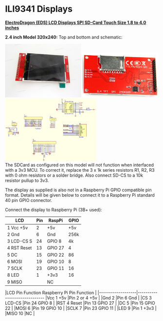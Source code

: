 # ILI9341 Displays

[**ElectroDragon (EDS) LCD Displays SPI SD-Card Touch Size 1.8 to 4.0 inches**](https://www.electrodragon.com/product/eds-tft-lcd-lcm-spi-interface-variable1-82-2/)

**2.4 inch Model 320x240:** 
Top and bottom and schematic:
<p align="left">
<img src="images/pic1.jpg" width="250" />  
<img src="images/pic3.jpg" width="250" /> 
<img src="images/schematic1.jpg" width="300" />  
<br>
The SDCard as configured on this model will not function when interfaced with a 3v3 MCU. To correct it, replace the 3 x 1k series resistors R1, R2, R3 with 0 ohm resistors or a solder bridge. Also connect SD-CS to a 10k resistor pullup to 3v3.

The display as supplied is also not in a Raspberry Pi GPIO compatible pin format. Details will be given below to connect it to a Raspberry Pi standard 40 pin GPIO connector.

Connect the display to Raspberry Pi (3B+ used):

|     LCD     | Pin  | RaspPi | GPIO  |
|-------------|------|--------|-------|
|1 Vcc +5v    |	2 	 |  +5v   | +5v   |
|2 Gnd 	      |	6    |  Gnd   | 256k  |
|3 LCD-CS S   | 24	 | GPIO 8 | 4k    |
|4 RST Reset  |	13 	 | GPIO 27| 4     |
|5 DC         | 15 	 | GPIO 22| 86    |
|6 MOSI       |	19 	 | GPIO 10| 8     |
|7 SCLK       | 23	 | GPIO 11| 16    |
|8 LED        | 1	   | +3v3   | 16    |
|9 MISO       |  	   |   NC   |       |

|LCD Pin Function    Raspberry Pi Pin Function    |
|-------------------|------------------------------
|Vcc  1  +5v        |Pin 2 or 4       +5v         |
|Gnd  2             |Pin 6            Gnd         |
|CS   3  LCD-CS     |Pin 24           GPIO 8      |
|RST  4  Reset      |Pin 13           GPIO 27     |
|DC   5             |Pin 15           GPIO 22     |
|MOSI 6             |Pin 19           GPIO 10     |
|SCLK 7             |Pin 23           GPIO 11     |
|LED  9             |Pin 1            +3v3        |
|MISO 10            |NC                           |



